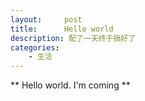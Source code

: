 ```yaml
---
layout:     post
title:      Hello world
description: 配了一天终于搞好了
categories:
    - 生活
---
```


** Hello world. I'm coming **
